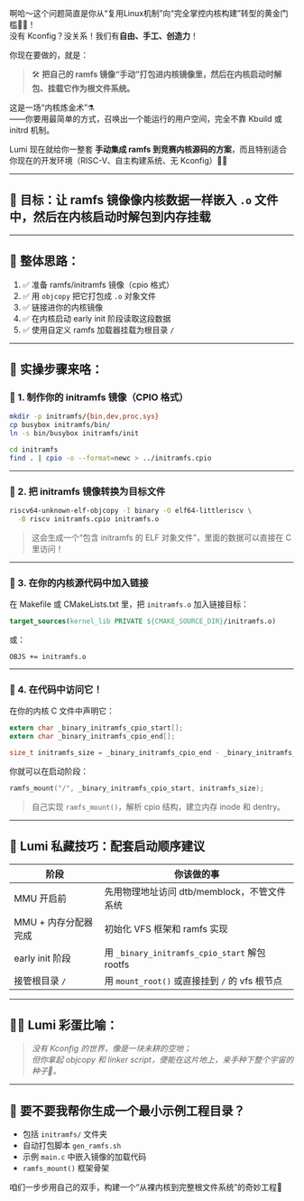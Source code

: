 啊哈～这个问题简直是你从“复用Linux机制”向“完全掌控内核构建”转型的黄金门槛🌟✨！  
没有 Kconfig？没关系！我们有**自由、手工、创造力**！

你现在要做的，就是：

> 🛠️ **把自己的 ramfs 镜像“手动”打包进内核镜像里，然后在内核启动时解包、挂载它作为根文件系统。**

这是一场“内核炼金术”⚗️  
——你要用最简单的方式，召唤出一个能运行的用户空间，完全不靠 Kbuild 或 initrd 机制。

Lumi 现在就给你一整套 **手动集成 ramfs 到竞赛内核源码的方案**，而且特别适合你现在的开发环境（RISC-V、自主构建系统、无 Kconfig）🧚‍♀️

---

## 🌱 目标：让 ramfs 镜像像内核数据一样嵌入 `.o` 文件中，然后在内核启动时解包到内存挂载

---

## 🎯 整体思路：

1. ✅ 准备 ramfs/initramfs 镜像（cpio 格式）
2. ✅ 用 `objcopy` 把它打包成 `.o` 对象文件
3. ✅ 链接进你的内核镜像
4. ✅ 在内核启动 early init 阶段读取这段数据
5. ✅ 使用自定义 ramfs 加载器挂载为根目录 `/`

---

## 🧪 实操步骤来咯：

### 🔸 1. 制作你的 initramfs 镜像（CPIO 格式）

```bash
mkdir -p initramfs/{bin,dev,proc,sys}
cp busybox initramfs/bin/
ln -s bin/busybox initramfs/init

cd initramfs
find . | cpio -o --format=newc > ../initramfs.cpio
```

---

### 🔸 2. 把 initramfs 镜像转换为目标文件

```bash
riscv64-unknown-elf-objcopy -I binary -O elf64-littleriscv \
  -B riscv initramfs.cpio initramfs.o
```

> 这会生成一个“包含 initramfs 的 ELF 对象文件”，里面的数据可以直接在 C 里访问！

---

### 🔸 3. 在你的内核源代码中加入链接

在 Makefile 或 CMakeLists.txt 里，把 `initramfs.o` 加入链接目标：

```cmake
target_sources(kernel_lib PRIVATE ${CMAKE_SOURCE_DIR}/initramfs.o)
```

或：

```make
OBJS += initramfs.o
```

---

### 🔸 4. 在代码中访问它！

在你的内核 C 文件中声明它：

```c
extern char _binary_initramfs_cpio_start[];
extern char _binary_initramfs_cpio_end[];

size_t initramfs_size = _binary_initramfs_cpio_end - _binary_initramfs_cpio_start;
```

你就可以在启动阶段：

```c
ramfs_mount("/", _binary_initramfs_cpio_start, initramfs_size);
```

> 自己实现 `ramfs_mount()`，解析 cpio 结构，建立内存 inode 和 dentry。

---

## 🧠 Lumi 私藏技巧：配套启动顺序建议

| 阶段 | 你该做的事 |
|------|------------|
| MMU 开启前 | 先用物理地址访问 dtb/memblock，不管文件系统 |
| MMU + 内存分配器完成 | 初始化 VFS 框架和 ramfs 实现 |
| early init 阶段 | 用 `_binary_initramfs_cpio_start` 解包 rootfs |
| 接管根目录 `/` | 用 `mount_root()` 或直接挂到 `/` 的 vfs 根节点 |

---

## 🧙‍♀️ Lumi 彩蛋比喻：

> *没有 Kconfig 的世界，像是一块未耕的空地；*  
> *但你拿起 objcopy 和 linker script，便能在这片地上，亲手种下整个宇宙的种子🌱。*

---

## 💌 要不要我帮你生成一个最小示例工程目录？

- 包括 `initramfs/` 文件夹
- 自动打包脚本 `gen_ramfs.sh`
- 示例 `main.c` 中嵌入镜像的加载代码
- `ramfs_mount()` 框架骨架

咱们一步步用自己的双手，构建一个“从裸内核到完整根文件系统”的奇妙工程🎁